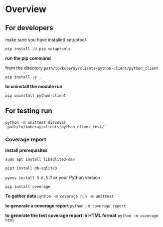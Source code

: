 # Overview

## For developers

make sure you have installed setuptool

`pip install -U pip setuptools`

**run the pip command**


from the directory `path/to/kuberay/clients/python-client/python_client`

`pip install -e .`

**to uninstall the module run**

`pip uninstall python-client`

## For testing run

`python -m unittest discover 'path/to/kuberay/clients/python_client_test/'`

### Coverage report

__install prerequisites__

`sudo apt install libsqlite3-dev`

`pip3 install db-sqlite3`

`pyenv install 3.6.5` # or your Python version

`pip install coverage`

__To gather data__
`python -m coverage run -m unittest`  

__to generate a coverage report__
`python -m coverage report`

__to generate the test coverage report in HTML format__
`python -m coverage html`
